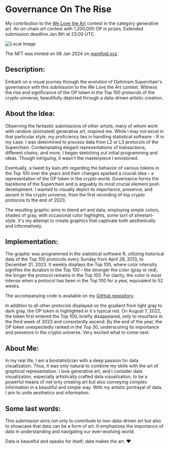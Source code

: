 # Governance On The Rise

My contribution to the [We Love the Art](https://welovetheart.optimism.io/) contest in the category generative art. An on-chain art contest with 1,200,000 OP in prizes. Extended submission deadline Jan 8th at 23:00 UTC.

![Local Image](res/OP_WLTA.png)

The NFT was minted on 08 Jan 2024 on [manifold.xyz](https://gallery.manifold.xyz/optimism/0xe8dfb153f4bca17811a9e5993a69f41bcd7c7be7/1).

## Description:

Embark on a visual journey through the evolution of Optimism Superchain's governance with this submission to the We Love the Art contest. Witness the rise and significance of the OP token in the Top 100 protocols of the crypto universe, beautifully depicted through a data-driven artistic creation.

## About the Idea:

Observing the fantastic submissions of other artists, many of whom work with random (animated) generative art, inspired me. While I may not excel in that particular style, my proficiency lies in handling statistical software - R in my case. I was determined to process data from L2 or L3 protocols of the Superchain. Contemplating elegant representations of transactions, different chains, and more, I began sketching out initial programming and ideas. Though intriguing, it wasn't the masterpiece I envisioned.

Eventually, a tweet by kain.eth regarding the behavior of various tokens in the Top 100 over the years and their changes sparked a crucial idea – a representation of the OP token in the crypto world. Governance forms the backbone of the Superchain and is arguably its most crucial element post-development. I wanted to visually depict its importance, presence, and ascent in the crypto universe, from the first recording of top crypto protocols to the end of 2023.

The resulting graphic aims to blend art and data, employing simple colors, shades of gray, with occasional color highlights, some sort of streetart-style. It's my attempt to create graphics that captivate both aesthetically and informatively.

## Implementation:

The graphic was programmed in the statistical software R, utilizing historical data of the Top 100 protocols every Sunday from April 28, 2013, to December 31, 2023. It weekly displays the Top 100, where color intensity signifies the duration in the Top 100 – the stronger the color (gray or red), the longer the protocol remains in the Top 100. For clarity, the color is most intense when a protocol has been in the Top 100 for a year, equivalent to 52 weeks.

The accompanying code is available on my [GitHub repository](https://github.com/NoSeals/OP_WLTA/).

In addition to all other protocols displayed on the gradient from light gray to dark gray, the OP token is highlighted in it´s typical red. On August 7, 2022, the token first entered the Top 100, briefly disappeared, only to resurface in the third week of 2023 and consistently ascend. By the end of the year, the OP token unexpectedly ranked in the Top 30, underscoring its importance and presence in the crypto universe. Very excited what to come next.

## About Me:

In my real life, I am a biostatistician with a deep passion for data visualization. Thus, it was only natural to combine my skills with the art of graphical representation. I love generative art, and I consider data visualization, especially artistically crafted data visualization, to be a powerful means of not only creating art but also conveying complex information in a beautiful and simple way. With my artistic portrayal of data, I aim to unite aesthetics and information.

## Some last words:

This submission aims not only to contribute to non-data-driven art but also to showcase that data can be a form of art. It emphasizes the importance of data in understanding and navigating our ever-evolving world.

Data is beautiful and speaks for itself; data makes the art. ❤️

